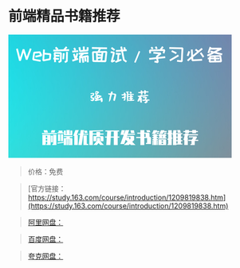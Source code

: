 # 前端精品书籍推荐

![img](../../../assets/study163/free/a9bd6eb740d5420e94a986bf0941dce5.png)

> 价格：免费

> [官方链接：https://study.163.com/course/introduction/1209819838.htm](https://study.163.com/course/introduction/1209819838.htm)

> [阿里网盘：]()

> [百度网盘：]()

> [夸克网盘：]()

